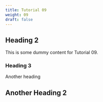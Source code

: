```yaml
---
title: Tutorial 09
weight: 09
draft: false
---
```


## Heading 2

This is some dummy content for Tutorial 09.

### Heading 3

Another heading

## Another Heading 2


